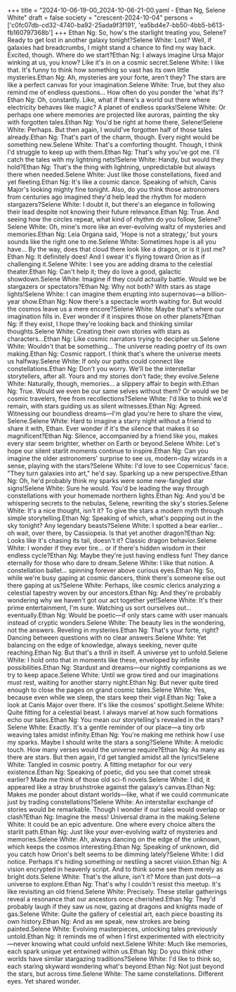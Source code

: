 +++
title = "2024-10-06-19-00_2024-10-06-21-00.yaml - Ethan Ng, Selene White"
draft = false
society = "crescent-2024-10-04"
persons = ['c0fc07db-cd32-4740-ba92-25ada9f3f191', 'ea5bd4e7-bb50-4bb5-b613-fb160797368b']
+++
Ethan Ng: So, how's the starlight treating you, Selene? Ready to get lost in another galaxy tonight?Selene White: Lost? Well, if galaxies had breadcrumbs, I might stand a chance to find my way back. Excited, though. Where do we start?Ethan Ng: I always imagine Ursa Major winking at us, you know? Like it's in on a cosmic secret.Selene White: I like that. It's funny to think how something so vast has its own little mysteries.Ethan Ng: Ah, mysteries are your forte, aren't they? The stars are like a perfect canvas for your imagination.Selene White: True, but they also remind me of endless questions... How often do you ponder the 'what ifs'?Ethan Ng: Oh, constantly. Like, what if there's a world out there where electricity behaves like magic? A planet of endless sparks!Selene White: Or perhaps one where memories are projected like auroras, painting the sky with forgotten tales.Ethan Ng: You'd be right at home there, Selene!Selene White: Perhaps. But then again, I would've forgotten half of those tales already.Ethan Ng: That's part of the charm, though. Every night would be something new.Selene White: That's a comforting thought. Though, I think I'd struggle to keep up with them.Ethan Ng: That's why you've got me. I'll catch the tales with my lightning nets!Selene White: Handy, but would they hold?Ethan Ng: That's the thing with lightning, unpredictable but always there when needed.Selene White: Just like those constellations, fixed and yet fleeting.Ethan Ng: It's like a cosmic dance. Speaking of which, Canis Major's looking mighty fine tonight. Also, do you think those astronomers from centuries ago imagined they'd help lead the rhythm for modern stargazers?Selene White: I doubt it, but there's an elegance in following their lead despite not knowing their future relevance.Ethan Ng: True. And seeing how the circles repeat, what kind of rhythm do you follow, Selene?Selene White: Oh, mine's more like an ever-evolving waltz of mysteries and memories.Ethan Ng: Leia Organa said, 'Hope is not a strategy,' but yours sounds like the right one to me.Selene White: Sometimes hope is all you have... By the way, does that cloud there look like a dragon, or is it just me?Ethan Ng: It definitely does! And I swear it's flying toward Orion as if challenging it.Selene White: I see you are adding drama to the celestial theater.Ethan Ng: Can't help it; they do love a good, galactic showdown.Selene White: Imagine if they could actually battle. Would we be stargazers or spectators?Ethan Ng: Why not both? With stars as stage lights!Selene White: I can imagine them erupting into supernovas—a billion-year show.Ethan Ng: Now there's a spectacle worth waiting for. But would the cosmos leave us a mere encore?Selene White: Maybe that's where our imagination fills in. Ever wonder if it inspires those on other planets?Ethan Ng: If they exist, I hope they're looking back and thinking similar thoughts.Selene White: Creating their own stories with stars as characters...Ethan Ng: Like cosmic narrators trying to decipher us.Selene White: Wouldn't that be something... The universe reading poetry of its own making.Ethan Ng: Cosmic rapport. I think that's where the universe meets us halfway.Selene White: If only our paths could connect like constellations.Ethan Ng: Don't you worry. We'll be the interstellar storytellers, after all. Yours and my stories don't fade; they evolve.Selene White: Naturally, though, memories... a slippery affair to begin with.Ethan Ng: True. Would we even be our same selves without them? Or would we be cosmic travelers, free from recollections?Selene White: I'd like to think we'd remain, with stars guiding us as silent witnesses.Ethan Ng: Agreed. Witnessing our boundless dreams—I'm glad you're here to share the view, Selene.Selene White: Hard to imagine a starry night without a friend to share it with, Ethan. Ever wonder if it's the silence that makes it so magnificent?Ethan Ng: Silence, accompanied by a friend like you, makes every star seem brighter, whether on Earth or beyond.Selene White: Let's hope our silent starlit moments continue to inspire.Ethan Ng: Can you imagine the older astronomers' surprise to see us, modern-day wizards in a sense, playing with the stars?Selene White: I'd love to see Copernicus' face. "They turn galaxies into art," he'd say. Sparking up a new perspective.Ethan Ng: Oh, he'd probably think my sparks were some new-fangled star signs!Selene White: Sure he would. You'd be leading the way through constellations with your homemade northern lights.Ethan Ng: And you'd be whispering secrets to the nebulas, Selene, rewriting the sky's stories.Selene White: It's a nice thought, isn't it? To give the stars a modern myth through simple storytelling.Ethan Ng: Speaking of which, what's popping out in the sky tonight? Any legendary beasts?Selene White: I spotted a bear earlier... oh wait, over there, by Cassiopeia. Is that yet another dragon?Ethan Ng: Looks like it's chasing its tail, doesn't it? Classic dragon behavior.Selene White: I wonder if they ever tire... or if there's hidden wisdom in their endless cycle?Ethan Ng: Maybe they're just having endless fun! They dance eternally for those who dare to dream.Selene White: I like that notion. A constellation ballet... spinning forever above curious eyes.Ethan Ng: So, while we're busy gaping at cosmic dancers, think there's someone else out there gaping at us?Selene White: Perhaps, like cosmic clerics analyzing a celestial tapestry woven by our ancestors.Ethan Ng: And they're probably wondering why we haven't got our act together yet!Selene White: It's their prime entertainment, I'm sure. Watching us sort ourselves out... eventually.Ethan Ng: Would be poetic—if only stars came with user manuals instead of cryptic wonders.Selene White: The beauty lies in the wondering, not the answers. Reveling in mysteries.Ethan Ng: That's your forte, right? Dancing between questions with no clear answers.Selene White: Yet balancing on the edge of knowledge, always seeking, never quite reaching.Ethan Ng: But that's a thrill in itself. A universe yet to unfold.Selene White: I hold onto that in moments like these, enveloped by infinite possibilities.Ethan Ng: Stardust and dreams—our nightly companions as we try to keep apace.Selene White: Until we grow tired and our imaginations must rest, waiting for another starry night.Ethan Ng: But never quite tired enough to close the pages on grand cosmic tales.Selene White: Yes, because even while we sleep, the stars keep their vigil.Ethan Ng: Take a look at Canis Major over there. It's like the cosmos' spotlight.Selene White: Quite fitting for a celestial beast. I always marvel at how such formations echo our tales.Ethan Ng: You mean our storytelling's revealed in the stars?Selene White: Exactly. It's a gentle reminder of our place—a tiny orb weaving tales amidst infinity.Ethan Ng: You're making me rethink how I use my sparks. Maybe I should write the stars a song?Selene White: A melodic touch. How many verses would the universe require?Ethan Ng: As many as there are stars. But then again, I'd get tangled amidst all the lyrics!Selene White: Tangled in cosmic poetry. A fitting metaphor for our very existence.Ethan Ng: Speaking of poetic, did you see that comet streak earlier? Made me think of those old sci-fi novels.Selene White: I did, it appeared like a stray brushstroke against the galaxy’s canvas.Ethan Ng: Makes me ponder about distant worlds—like, what if we could communicate just by trading constellations?Selene White: An interstellar exchange of stories would be remarkable. Though I wonder if our tales would overlap or clash?Ethan Ng: Imagine the mess! Universal drama in the making.Selene White: It could be an epic adventure. One where every choice alters the starlit path.Ethan Ng: Just like your ever-evolving waltz of mysteries and memories.Selene White: Ah, always dancing on the edge of the unknown, which keeps the cosmos interesting.Ethan Ng: Speaking of unknown, did you catch how Orion's belt seems to be dimming lately?Selene White: I did notice. Perhaps it's hiding something or nestling a secret vision.Ethan Ng: A vision encrypted in heavenly script. And to think some see them merely as bright dots.Selene White: That's the allure, isn't it? More than just dots—a universe to explore.Ethan Ng: That's why I couldn't resist this meetup. It's like revisiting an old friend.Selene White: Precisely. These stellar gatherings reveal a resonance that our ancestors once cherished.Ethan Ng: They'd probably laugh if they saw us now, gazing at dragons and knights made of gas.Selene White: Quite the gallery of celestial art, each piece boasting its own history.Ethan Ng: And as we speak, new strokes are being painted.Selene White: Evolving masterpieces, unlocking tales previously untold.Ethan Ng: It reminds me of when I first experimented with electricity—never knowing what could unfold next.Selene White: Much like memories, each spark unique yet entwined within us.Ethan Ng: Do you think other worlds have similar stargazing traditions?Selene White: I'd like to think so, each staring skyward wondering what's beyond.Ethan Ng: Not just beyond the stars, but across time.Selene White: The same constellations. Different eyes. Yet shared wonder.